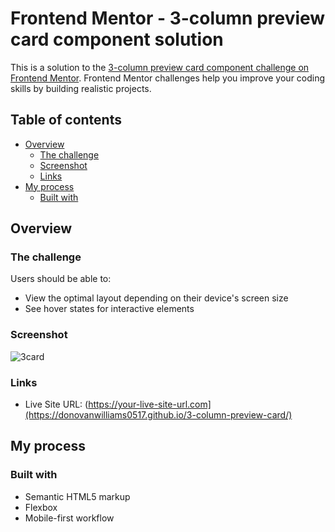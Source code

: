 # Frontend Mentor - 3-column preview card component solution

This is a solution to the [3-column preview card component challenge on Frontend Mentor](https://www.frontendmentor.io/challenges/3column-preview-card-component-pH92eAR2-). Frontend Mentor challenges help you improve your coding skills by building realistic projects. 

## Table of contents

- [Overview](#overview)
  - [The challenge](#the-challenge)
  - [Screenshot](#screenshot)
  - [Links](#links)
- [My process](#my-process)
  - [Built with](#built-with)

## Overview

### The challenge

Users should be able to:

- View the optimal layout depending on their device's screen size
- See hover states for interactive elements

### Screenshot

![3card](https://github.com/DonovanWilliams0517/3-column-preview-card/assets/124460555/b4b61532-430a-499d-90ab-86e21d00b2f1)

### Links

- Live Site URL: (https://your-live-site-url.com](https://donovanwilliams0517.github.io/3-column-preview-card/)

## My process

### Built with

- Semantic HTML5 markup
- Flexbox
- Mobile-first workflow
